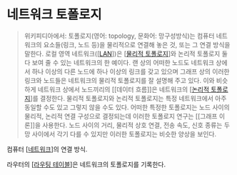 # 네트워크 토폴로지

>위키피디아에서:
토폴로지(영어: topology, 문화어: 망구성방식)는 컴퓨터 네트워크의 요소들(링크, 노드 등)을 물리적으로 연결해 놓은 것, 또는 그 연결 방식을 말한다. 로컬 영역 네트워크([[LAN]])은 [[물리적 토폴로지]]와 논리적 토폴로지 둘 다 보여 줄 수 있는 네트워크의 한 예이다. 랜 상의 어떠한 노드도 네트워크 상에서 하나 이상의 다른 노드에 하나 이상의 링크를 갖고 있으며 그래프 상의 이러한 링크와 노드들은 네트워크의 물리적 토폴로지를 잘 설명해 주고 있다. 이와 비슷하게 네트워크 상에서 노드끼리의 [[데이터 흐름]]은 네트워크의 [[논리적 토폴로지]]를 결정한다. 물리적 토폴로지와 논리적 토폴로지는 특정 네트워크에서 아주 동일할 수도 있고 그렇지 않을 수도 있다.
어떠한 특정한 토폴로지는 노드 사이의 물리적, 논리적 연결 구성으로 결정되는데 이러한 토폴로지 연구는 [[그래프 이론]]을 사용한다. 노드 사이의 거리, 물리적 상호 연결, 전송 속도, 신호 종류는 두 망 사이에서 각기 다를 수 있지만 이러한 토폴로지는 비슷한 양상을 보인다.

컴퓨터 [[네트워크]]의 연결 방식.

라우터의 [[라우팅 테이블]]은 네트워크의 토폴로지를 기록한다. 

[//begin]: # "Autogenerated link references for markdown compatibility"
[LAN]: LAN.md "LAN"
[물리적 토폴로지]: <물리적 토폴로지.md> "물리적 토폴로지"
[논리적 토폴로지]: <논리적 토폴로지.md> "논리적 토폴로지"
[네트워크]: 네트워크.md "네트워크"
[라우팅 테이블]: <라우팅 테이블.md> "라우팅 테이블"
[//end]: # "Autogenerated link references"